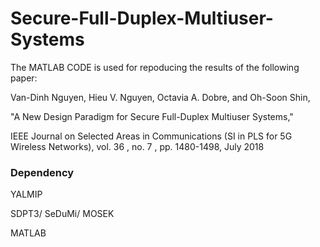 # Secure-Full-Duplex-Multiuser-Systems

The MATLAB CODE is used for repoducing the results of the following paper: 

Van-Dinh Nguyen, Hieu V. Nguyen, Octavia A. Dobre, and Oh-Soon Shin, 

"A New Design Paradigm for Secure Full-Duplex Multiuser Systems," 

IEEE Journal on Selected Areas in Communications (SI in PLS for 5G Wireless Networks), vol. 36 , no. 7 , pp. 1480-1498, July 2018

### Dependency

YALMIP

SDPT3/ SeDuMi/ MOSEK

MATLAB
